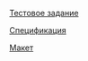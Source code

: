 [Тестовое задание](https://sixth-ferry-a86.notion.site/f0f1e825bcc643159de00bdf16c63b19)

[Спецификация](http://185.244.172.108:8081/swagger-ui/index.html?url=/openapi.json#/)

[Макет](https://www.figma.com/file/yyls8AT1soKQ3Qpfl2Y3Nz/Макет-для-тестового)
